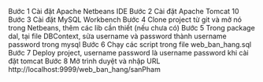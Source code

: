 Bước 1 Cài đặt Apache Netbeans IDE 
Bước 2 Cài đặt Apache Tomcat 10
Bước 3 Cài đặt MySQL Workbench 
Bước 4 Clone project từ git và mở nó trong Netbeans, thêm các lib cần thiết (nếu chưa có)
Bước 5 Trong package dal, tại file DBContext, sửa username và password thành username password trong mysql 
Bước 6 Chạy các script trong file web_ban_hang.sql
Bước 7 Deploy project, username password là username password khi cài đặt tomcat
Bước 8 Mở trình duyệt và nhập URL http://localhost:9999/web_ban_hang/sanPham
